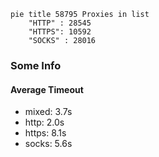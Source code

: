 
```mermaid
pie title 58795 Proxies in list
    "HTTP" : 28545
    "HTTPS": 10592
    "SOCKS" : 28016
```

### Some Info
#### Average Timeout

- mixed: 3.7s
- http: 2.0s
- https: 8.1s
- socks: 5.6s